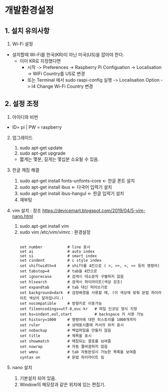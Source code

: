# 개발환경설정

## 1. 설치 유의사항

1. Wi-Fi 설정
* 설치할때 Wi-Fi를 한국(KR)이 아닌 미국(US)을 잡아야 한다.
  + 이미 KR로 지정했다면 
    - 시작 -> Preferences -> Raspberry Pi Configuation -> Localisation -> WiFi Country를 US로 변경
    - 또는 Terminal 에서 sudo raspi-config 실행 -> Localisation Option -> I4 Change Wi-Fi Country 변경
      
## 2. 설정 조정

1. 아이디와 비번
* ID= pi | PW = raspberry

2. 업그레이드
   1. sudo apt-get update
   2. sudo apt-get upgrade
   + 짧게는 몇분, 길게는 몇십분 소요될 수 있음.
  
3. 한글 깨짐 해결
   1. sudo apt-get install fonts-unfonts-core  <- 한글 폰트 설치
   2. sudo apt-get install ibus <- 다국어 입력기 설치
   3. sudo apt-get install ibus-hangul <- 한글 입력기 설치
   4. 재부팅

4. vim 설치 : 참조
<https://devicemart.blogspot.com/2019/04/5-vim-nano.html>
   1. sudo apt-get install vim
   2. sudo vim /etc/vim/vimrc : 환경설정
      <pre><code>
      set number           # line 표시
      set ai               # auto index
      set si               # smart index
      set cindent          # c style index
      set shiftwidth=4     # shift를 4칸으로 ( >, >>, <, << 등의 명령어)
      set tabstop=4        # tab을 4칸으로
      set ignorecase       # 검색시 대소문자 구별하지 않음
      set hlsearch         # 검색시 하이라이트(색상 강조)
      set expandtab        # tab 대신 띄어쓰기로
      set background=dark  # 검정배경을 사용할 때, (이 색상에 맞춰 문법 하이라이트 색상이 달라집니다.)
      set nocompatible     # 방향키로 이동가능
      set fileencodings=utf-8,euc-kr   # 파일 인코딩 형식 지정
      set bs=indent,eol,start          # backspace 키 사용 가능
      set history=1000     # 명령어에 대한 히스토리를 1000개까지
      set ruler            # 상태표시줄에 커서의 위치 표시
      set nobackup         # 백업파일을 만들지 않음
      set title            # 제목을 표시
      set showmatch        # 매칭되는 괄호를 보여줌
      set nowrap           # 자동 줄바꿈하지 않음
      set wmnu             # tab 자동완성시 가능한 목록을 보여줌
      syntax on            # 문법 하이라이트 킴
      </code></pre>
      
5. nano 설치
   1. 기본설치 되어 있음.
   2. Window의 메모장과 같은 위치에 있는 편집기.
   
